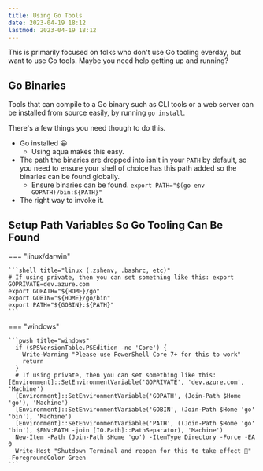 ```yaml
---
title: Using Go Tools
date: 2023-04-19 18:12
lastmod: 2023-04-19 18:12
---
```


This is primarily focused on folks who don't use Go tooling everday, but want to use Go tools.
Maybe you need help getting up and running?

## Go Binaries

Tools that can compile to a Go binary such as CLI tools or a web server can be installed from source easily, by running `go install`.

There's a few things you need though to do this.

- Go installed 😀
  - Using aqua makes this easy.
- The path the binaries are dropped into isn't in your `PATH` by default, so you need to ensure your shell of choice has this path added so the binaries can be found globally.
  - Ensure binaries can be found. `export PATH="$(go env GOPATH)/bin:${PATH}"`
- The right way to invoke it.

## Setup Path Variables So Go Tooling Can Be Found

=== "linux/darwin"

    ```shell title="linux (.zshenv, .bashrc, etc)"
    # If using private, then you can set something like this: export GOPRIVATE=dev.azure.com
    export GOPATH="${HOME}/go"
    export GOBIN="${HOME}/go/bin"
    export PATH="${GOBIN}:${PATH}"
    ```

=== "windows"

    ```pwsh title="windows"
      if ($PSVersionTable.PSEdition -ne 'Core') {
        Write-Warning "Please use PowerShell Core 7+ for this to work"
        return
      }
      # If using private, then you can set something like this: [Environment]::SetEnvironmentVariable('GOPRIVATE', 'dev.azure.com', 'Machine')
      [Environment]::SetEnvironmentVariable('GOPATH', (Join-Path $Home 'go'), 'Machine')
      [Environment]::SetEnvironmentVariable('GOBIN', (Join-Path $Home 'go' 'bin'), 'Machine')
      [Environment]::SetEnvironmentVariable('PATH', ((Join-Path $Home 'go' 'bin'), $ENV:PATH -join [IO.Path]::PathSeparator), 'Machine')
      New-Item -Path (Join-Path $Home 'go') -ItemType Directory -Force -EA 0
      Write-Host "Shutdown Terminal and reopen for this to take effect 🙏" -ForegroundColor Green
    ```
